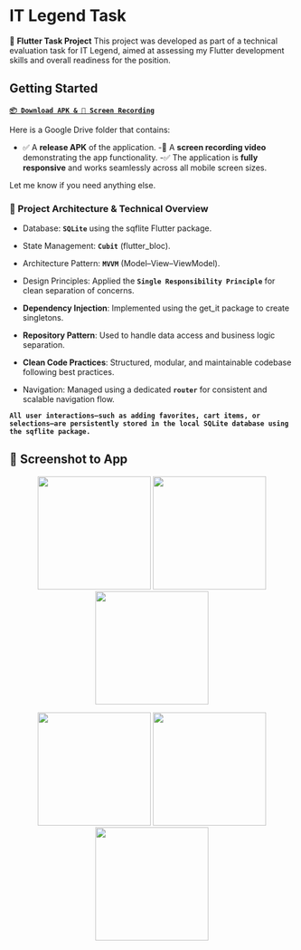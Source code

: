 # IT Legend Task

📱 **Flutter Task Project**
This project was developed as part of a technical evaluation task for IT Legend, aimed at assessing my Flutter development skills and overall readiness for the position.

## Getting Started

**[`📦 Download APK & 🎥 Screen Recording`](https://drive.google.com/drive/folders/1AK4rk9vd9VAoY3v2NVbbOZKQCbHiR4Ua?usp=sharing)**

Here is a Google Drive folder that contains:
- ✅ A **release APK** of the application.
-🎥 A **screen recording video** demonstrating the app functionality.
-✅ The application is **fully responsive** and works seamlessly across all mobile screen sizes.

Let me know if you need anything else.


### 🧱 Project Architecture & Technical Overview

- Database: **`SQLite`** using the sqflite Flutter package.

- State Management: **`Cubit`** (flutter_bloc).

- Architecture Pattern: **`MVVM`** (Model–View–ViewModel).

- Design Principles: Applied the **`Single Responsibility Principle`** for clean separation of concerns.

- **Dependency Injection**: Implemented using the get_it package to create singletons.

- **Repository Pattern**: Used to handle data access and business logic separation.

- **Clean Code Practices**: Structured, modular, and maintainable codebase following best practices.

- Navigation: Managed using a dedicated **`router`** for consistent and scalable navigation flow.



**`All user interactions—such as adding favorites, cart items, or selections—are persistently stored in the local SQLite database using the sqflite package.`**


## 📸 Screenshot to App

<p align="center">
  <img src="assets/images/screenshot/Home.jpg" width="200"/>
  <img src="assets/images/screenshot/Package.jpg" width="200"/>
  <img src="assets/images/screenshot/Filter.jpg" width="200"/>
</p>

<p align="center">
  <img src="assets/images/screenshot/Home2.jpg" width="200"/>
  <img src="assets/images/screenshot/Package2.jpg" width="200"/>
  <img src="assets/images/screenshot/Filter2.jpg" width="200"/>
</p>